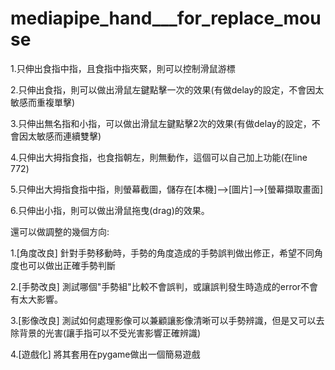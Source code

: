 # mediapipe_hand___for_replace_mouse
1.只伸出食指中指，且食指中指夾緊，則可以控制滑鼠游標

2.只伸出食指，則可以做出滑鼠左鍵點擊一次的效果(有做delay的設定，不會因太敏感而重複單擊)

3.只伸出無名指和小指，可以做出滑鼠左鍵點擊2次的效果(有做delay的設定，不會因太敏感而連續雙擊)

4.只伸出大拇指食指，也食指朝左，則無動作，這個可以自己加上功能(在line 772)

5.只伸出大拇指食指中指，則螢幕截圖，儲存在[本機]-->[圖片]-->[螢幕擷取畫面]

6.只伸出小指，則可以做出滑鼠拖曳(drag)的效果。



還可以做調整的幾個方向:

1.[角度改良]
針對手勢移動時，手勢的角度造成的手勢誤判做出修正，希望不同角度也可以做出正確手勢判斷

2.[手勢改良]
測試哪個"手勢組"比較不會誤判，或讓誤判發生時造成的error不會有太大影響。

3.[影像改良]
測試如何處理影像可以兼顧讓影像清晰可以手勢辨識，但是又可以去除背景的光害(讓手指可以不受光害影響正確辨識)

4.[遊戲化]
將其套用在pygame做出一個簡易遊戲

